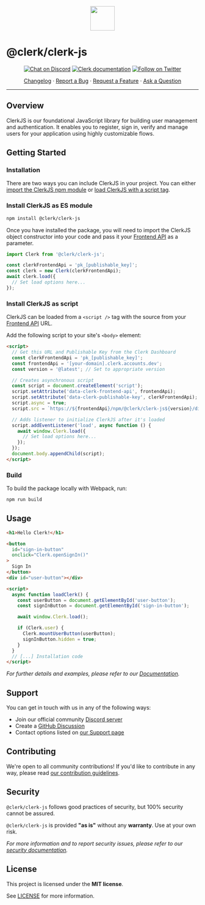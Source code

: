 <p align="center">
  <a href="https://clerk.com?utm_source=github&utm_medium=clerk_js" target="_blank" rel="noopener noreferrer">
    <img src="https://images.clerk.com/static/logo-light-mode-400x400.png" height="64">
  </a>
  <br />
</p>

# @clerk/clerk-js

<div align="center">

[![Chat on Discord](https://img.shields.io/discord/856971667393609759.svg?logo=discord)](https://clerk.com/discord)
[![Clerk documentation](https://img.shields.io/badge/documentation-clerk-green.svg)](https://clerk.com/docs?utm_source=github&utm_medium=clerk_js)
[![Follow on Twitter](https://img.shields.io/twitter/follow/ClerkDev?style=social)](https://twitter.com/intent/follow?screen_name=ClerkDev)

[Changelog](https://github.com/clerkinc/javascript/blob/main/packages/clerk-js/CHANGELOG.md)
·
[Report a Bug](https://github.com/clerkinc/javascript/issues/new?assignees=&labels=needs-triage&projects=&template=BUG_REPORT.yml)
·
[Request a Feature](https://github.com/clerkinc/javascript/issues/new?assignees=&labels=feature-request&projects=&template=FEATURE_REQUEST.yml)
·
[Ask a Question](https://github.com/clerkinc/javascript/discussions)

</div>

---

## Overview

ClerkJS is our foundational JavaScript library for building user management and authentication. It enables you to register, sign in, verify and manage users for your application using highly customizable flows.

## Getting Started

### Installation

There are two ways you can include ClerkJS in your project. You can either [import the ClerkJS npm module](#install-clerkjs-as-es-module) or [load ClerkJS with a script tag](#install-clerkjs-as-script).

### Install ClerkJS as ES module

```sh
npm install @clerk/clerk-js
```

Once you have installed the package, you will need to import the ClerkJS object constructor into your code and pass it your [Frontend API](https://dashboard.clerk.com/last-active?path=api-keys) as a parameter.

```js
import Clerk from '@clerk/clerk-js';

const clerkFrontendApi = 'pk_[publishable_key]';
const clerk = new Clerk(clerkFrontendApi);
await clerk.load({
  // Set load options here...
});
```

### Install ClerkJS as script

ClerkJS can be loaded from a `<script />` tag with the source from your [Frontend API](https://dashboard.clerk.com/last-active?path=api-keys) URL.

Add the following script to your site's `<body>` element:

```html
<script>
  // Get this URL and Publishable Key from the Clerk Dashboard
  const clerkFrontendApi = 'pk_[publishable_key]';
  const frontendApi = '[your-domain].clerk.accounts.dev';
  const version = '@latest'; // Set to appropriate version

  // Creates asynchronous script
  const script = document.createElement('script');
  script.setAttribute('data-clerk-frontend-api', frontendApi);
  script.setAttribute('data-clerk-publishable-key', clerkFrontendApi);
  script.async = true;
  script.src = `https://${frontendApi}/npm/@clerk/clerk-js${version}/dist/clerk.browser.js`;

  // Adds listener to initialize ClerkJS after it's loaded
  script.addEventListener('load', async function () {
    await window.Clerk.load({
      // Set load options here...
    });
  });
  document.body.appendChild(script);
</script>
```

### Build

To build the package locally with Webpack, run:

```sh
npm run build
```

## Usage

```html
<h1>Hello Clerk!</h1>

<button
  id="sign-in-button"
  onclick="Clerk.openSignIn()"
>
  Sign In
</button>
<div id="user-button"></div>

<script>
  async function loadClerk() {
    const userButton = document.getElementById('user-button');
    const signInButton = document.getElementById('sign-in-button');

    await window.Clerk.load();

    if (Clerk.user) {
      Clerk.mountUserButton(userButton);
      signInButton.hidden = true;
    }
  }
  // [...] Installation code
</script>
```

_For further details and examples, please refer to our [Documentation](https://clerk.com/docs?utm_source=github&utm_medium=clerk_js)._

## Support

You can get in touch with us in any of the following ways:

- Join our official community [Discord server](https://clerk.com/discord)
- Create a [GitHub Discussion](https://github.com/clerkinc/javascript/discussions)
- Contact options listed on [our Support page](https://clerk.com/support?utm_source=github&utm_medium=clerk_js)

## Contributing

We're open to all community contributions! If you'd like to contribute in any way, please read [our contribution guidelines](https://github.com/clerkinc/javascript/blob/main/docs/CONTRIBUTING.md).

## Security

`@clerk/clerk-js` follows good practices of security, but 100% security cannot be assured.

`@clerk/clerk-js` is provided **"as is"** without any **warranty**. Use at your own risk.

_For more information and to report security issues, please refer to our [security documentation](https://github.com/clerkinc/javascript/blob/main/docs/SECURITY.md)._

## License

This project is licensed under the **MIT license**.

See [LICENSE](https://github.com/clerkinc/javascript/blob/main/packages/clerk-js/LICENSE) for more information.
